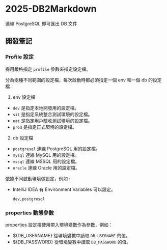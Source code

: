 # 2025-DB2Markdown
連線 PostgreSQL 即可匯出 DB 文件



## 開發筆記

### Profile 設定

採用嚴格指定 `profile` 參數來指定設定檔。

分為兩種不同範圍的設定檔，每次啟動時都必須指定一個 env 和一個 db 的設定檔：

1. env 設定檔

- `dev` 是指定本地開發用的設定檔。
- `sit` 是指定系統整合測試環境的設定檔。
- `uat` 是指定用戶驗收測試環境的設定檔。
- `prod` 是指定正式環境的設定檔。

2. db 設定檔
- `postgresql` 連線 PostgreSQL 用的設定檔。
- `mysql` 連線 MySQL 用的設定檔。
- `mssql` 連線 MSSQL 用的設定檔。
- `oracle` 連線 Oracle 用的設定檔。

依據不同啟動環境做設定，例如 :

- IntelliJ IDEA 有 Environment Variables 可以設定。
  ```
  dev,postgresql
  ```

### properties 動態參數

properties 設定檔使用帶入環境變數作為參數，例如：

- ${DB_USERNAME} 從環境變數中讀取 `DB_USERNAME` 的值。
- ${DB_PASSWORD} 從環境變數中讀取 `DB_PASSWORD` 的值。
